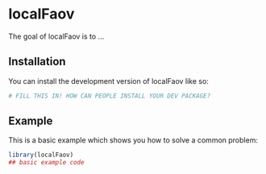 
# localFaov

<!-- badges: start -->
<!-- badges: end -->

The goal of localFaov is to ...

## Installation

You can install the development version of localFaov like so:

``` r
# FILL THIS IN! HOW CAN PEOPLE INSTALL YOUR DEV PACKAGE?
```

## Example

This is a basic example which shows you how to solve a common problem:

``` r
library(localFaov)
## basic example code
```

